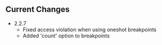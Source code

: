 ## Current Changes
* 2.2.7
  * Fixed access violation when using oneshot breakpoints
  * Added 'count' option to breakpoints
